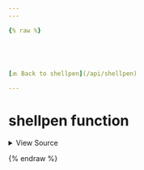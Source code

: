 ```yaml
---
---

{% raw %}





[🔙 Back to shellpen](/api/shellpen)

---
```








<!-- Todo, if there are no subcommands under the child commands, use a smaller heading size -->

# shellpen function



<details>
  <summary>View Source</summary>

{% endraw %}
{% highlight sh %}
"function")
  shellpen writeln
  shellpen writeln "${1%()}() {"
  shellpen indent++
  shellpen -- blocks functions open
{% endhighlight %}
{% raw %}

</details>








  
{% endraw %}
